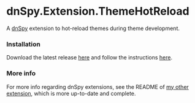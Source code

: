 dnSpy.Extension.ThemeHotReload
==============================

A [dnSpy](https://github.com/dnSpy/dnSpy) extension to hot-reload themes during theme development.

### Installation
Download the latest release [here](https://github.com/holly-hacker/dnspy.extension.themehotreload/releases/latest) and follow the instructions [here](https://github.com/HoLLy-HaCKeR/dnSpy.Extension.HoLLy#installation).

### More info
For more info regarding dnSpy extensions, see the README of [my other extension](https://github.com/HoLLy-HaCKeR/dnSpy.Extension.HoLLy/blob/master/README.md), which is more up-to-date and complete.
